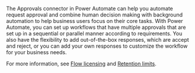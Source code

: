 The Approvals connector in Power Automate can help you automate request approval and combine human decision making with background automation to help business users focus on their core tasks. With Power Automate, you can set up workflows that have multiple approvals that are set up in a sequential or parallel manner according to requirements. You also have the flexibility to add out-of-the-box responses, which are accept and reject, or you can add your own responses to customize the workflow for your business needs.

For more information, see [Flow licensing](https://flow.microsoft.com/pricing/?azure-portal=true) and [Retention limits](/power-automate/limits-and-config#duration-and-retention-limits/?azure-portal=true).
